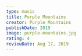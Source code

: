 ```yaml
---
type: music
title: Purple Mountains
creator: Purple Mountains
publishDate: 2019
image: purple-mountains.jpg
rating: 4
reviewDate: Aug 17, 2019
---
```

